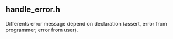 ## handle_error.h

Differents error message depend on declaration (assert, error from programmer, error from user).

